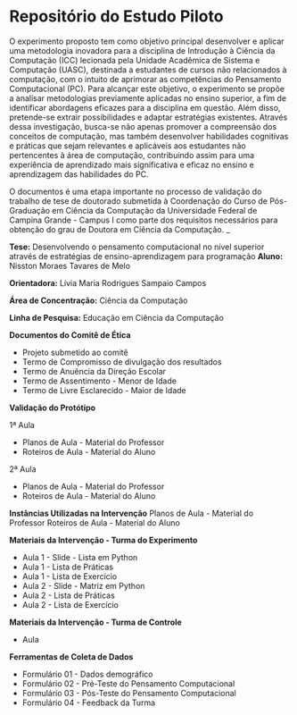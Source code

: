 # Repositório do Estudo Piloto

O experimento proposto tem como objetivo principal desenvolver e aplicar uma metodologia inovadora para a disciplina de Introdução à Ciência da Computação (ICC) lecionada pela Unidade Acadêmica de Sistema e Computação (UASC), destinada a estudantes de cursos não relacionados à computação, com o intuito de aprimorar as competências do Pensamento Computacional (PC). Para alcançar este objetivo, o experimento se propõe a analisar metodologias previamente aplicadas no ensino superior, a fim de identificar abordagens eficazes para a disciplina em questão. Além disso, pretende-se extrair possibilidades e adaptar estratégias existentes. Através dessa investigação, busca-se não apenas promover a compreensão dos conceitos de computação, mas também desenvolver habilidades cognitivas e práticas que sejam relevantes e aplicáveis aos estudantes não pertencentes à área de computação, contribuindo assim para uma experiência de aprendizado mais significativa e eficaz no ensino e aprendizagem das habilidades do PC.

O documentos é uma etapa importante no processo de validação do trabalho de tese de doutorado submetida à Coordenação do Curso de Pós-Graduação em Ciência da Computação da Universidade Federal de Campina Grande - Campus I como parte dos requisitos necessários para obtenção do grau de Doutora em Ciência da Computação.
_

**Tese:** Desenvolvendo o pensamento computacional no nível superior através de estratégias de ensino-aprendizagem para programação
**Aluno:** Nisston Moraes Tavares de Melo

**Orientadora:** Lívia Maria Rodrigues Sampaio Campos

**Área de Concentração:** Ciência da Computação

**Linha de Pesquisa:** Educação em Ciência da Computação

**Documentos do Comitê de Ética**

* Projeto submetido ao comitê
* Termo de Compromisso de divulgação dos resultados
* Termo de Anuência da Direção Escolar
* Termo de Assentimento - Menor de Idade
* Termo de Livre Esclarecido - Maior de Idade

**Validação do Protótipo**

1ª Aula
* Planos de Aula - Material do Professor
* Roteiros de Aula - Material do Aluno

2ª Aula
* Planos de Aula - Material do Professor
* Roteiros de Aula - Material do Aluno

**Instâncias Utilizadas na Intervenção**
Planos de Aula - Material do Professor
Roteiros de Aula - Material do Aluno

**Materiais da Intervenção - Turma do Experimento**
* Aula 1 - Slide - Lista em Python
* Aula 1 - Lista de Práticas
* Aula 1 - Lista de Exercício
* Aula 2 - Slide - Matriz em Python
* Aula 2 - Lista de Práticas
* Aula 2 - Lista de Exercício
  
**Materiais da Intervenção - Turma de Controle**
* Aula

**Ferramentas de Coleta de Dados**
* Formulário 01 - Dados demográfico
* Formulário 02 - Pré-Teste do Pensamento Computacional
* Formulário 03 - Pós-Teste do Pensamento Computacional
* Formulário 04 - Feedback da Turma

